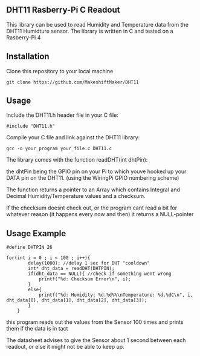 ## DHT11 Rasberry-Pi C Readout

This library can be used to read Humidity and Temperature data from the DHT11 Humidture sensor.
The library is written in C and tested on a Rasberry-Pi 4

## Installation

Clone this repository to your local machine

```git clone https://github.com/MakeshiftMaker/DHT11```

## Usage

Include the DHT11.h header file in your C file:

```#include "DHT11.h"```

Compile your C file and link against the DHT11 library:



```gcc -o your_program your_file.c DHT11.c```

The library comes with the function readDHT(int dhtPin):

the dhtPin being the GPIO pin on your Pi to which youve hooked up your DATA pin on the DHT11. (using the WiringPi GPIO numbering scheme)

The function returns a pointer to an Array which contains Integral and Decimal Humidity/Temperature values and a checksum.

If the checksum doesnt check out, or the program cant read a bit for whatever reason (it happens every now and then) it returns a NULL-pointer

## Usage Example

```
#define DHTPIN 26

for(int i = 0 ; i < 100 ; i++){
        delay(1000); //delay 1 sec for DHT "cooldown"
        int* dht_data = readDHT(DHTPIN);
        if(dht_data == NULL){ //check if something went wrong
            printf("%d: Checksum Error\n", i);
        }
        else{
            printf("%d: Humidity: %d.%d%%\nTemperature: %d.%dC\n", i, dht_data[0], dht_data[1], dht_data[2], dht_data[3]); 
        }
    }
```

this program reads out the values from the Sensor 100 times and prints them if the data is in tact

The datasheet advises to give the Sensor about 1 second between each readout, or else it might not be able to keep up.